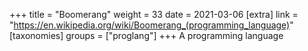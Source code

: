 +++
title = "Boomerang"
weight = 33
date = 2021-03-06
[extra]
link = "https://en.wikipedia.org/wiki/Boomerang_(programming_language)"
[taxonomies]
groups = ["proglang"]
+++
A programming language

